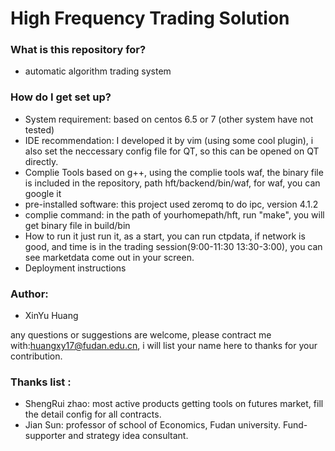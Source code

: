 # High Frequency Trading Solution #

### What is this repository for? ###

* automatic algorithm trading system

### How do I get set up? ###

* System requirement:
  based on centos 6.5 or 7 (other system have not tested)
* IDE recommendation:
  I developed it by vim (using some cool plugin), i also set the neccessary config file for QT, so this can be opened on QT directly.
* Complie Tools
  based on g++, using the complie tools waf, the binary file is included in the repository, path hft/backend/bin/waf, for waf, you can google it
* pre-installed software:
  this project used zeromq to do ipc, version 4.1.2
* complie command:
  in the path of yourhomepath/hft, run "make", you will get binary file in build/bin
* How to run it
  just run it, as a start, you can run ctpdata, if network is good, and time is in the trading session(9:00-11:30 13:30-3:00), you can see marketdata come out in your screen.
* Deployment instructions

### Author:

* XinYu Huang

any questions or suggestions are welcome, please contract me with:huangxy17@fudan.edu.cn, i will list your name here to thanks for your contribution.

### Thanks list :
* ShengRui zhao: most active products getting tools on futures market, fill the detail config for all contracts.
* Jian Sun: professor of school of Economics, Fudan university. Fund-supporter and strategy idea consultant.
